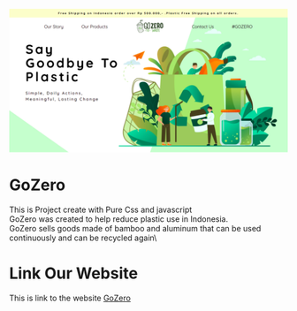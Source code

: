 ![](Screenshot%20from%202021-03-29%2012-54-25.png)
# GoZero
This is Project create with Pure Css and javascript\
GoZero was created to help reduce plastic use in Indonesia.\
GoZero sells goods made of bamboo and aluminum that can be used continuously and can be recycled again\
# Link Our Website
This is link to the website
[GoZero](https://leokritajessica.github.io/gozero/)
